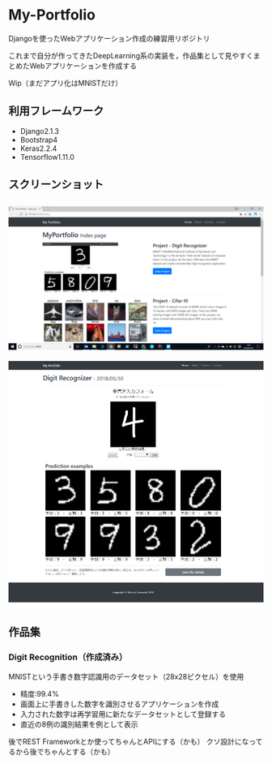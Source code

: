 # My-Portfolio
Djangoを使ったWebアプリケーション作成の練習用リポジトリ

これまで自分が作ってきたDeepLearning系の実装を，作品集として見やすくまとめたWebアプリケーションを作成する

Wip（まだアプリ化はMNISTだけ）

## 利用フレームワーク
- Django2.1.3
- Bootstrap4
- Keras2.2.4
- Tensorflow1.11.0

## スクリーンショット
![インデックスページ](readme/indexSC.png "index page")
---------

![MNISTページ](readme/mnistSC.png "mnist page")

## 作品集

### Digit Recognition（作成済み）
MNISTという手書き数字認識用のデータセット（28x28ピクセル）を使用

- 精度:99.4%
- 画面上に手書きした数字を識別させるアプリケーションを作成
- 入力された数字は再学習用に新たなデータセットとして登録する
- 直近の8例の識別結果を例として表示

後でREST Frameworkとか使ってちゃんとAPIにする（かも）
クソ設計になってるから後でちゃんとする（かも）
